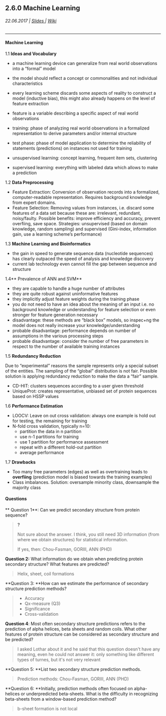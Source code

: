 ## 2.6.0 Machine Learning

###### 22.06.2017 \| [Slides ](https://www.rostlab.org/sites/default/files/fileadmin/teaching/SoSe17/PP1CS/20170622_PP1_ml.pdf "Slides")\| [Wiki](https://i12r-studfilesrv.informatik.tu-muenchen.de/sose17/pp4cs1/index.php/Machine_Learning_incl._Tricks_/_Secondary_Structure_Prediction "Wiki")

---

#### Machine Learning

1.1 **Ideas and Vocabulary**

* a machine learning device can generalize from real world observations into a “formal” model
* the model should reflect a concept or commonalities and not individual characteristics

* every learning scheme discards some aspects of reality to construct a model \(inductive bias\), this might also already happens on the level of feature extraction

* feature is a variable describing a specific aspect of real world observations

* training: phase of analyzing real world observations in a formalized representation to derive parameters and/or internal structure

* test phase: phase of model application to determine the reliability of statements \(predictions\) on instances not used for training

* unsupervised learning: concept learning, frequent item sets, clustering

* supervised learning: everything with labeled data which allows to make a prediction

1.2  **Data Preprocessing**

* Feature Extraction: Conversion of observation records into a formalized, computer-readable representation. Requires background knowledge from expert domains.
* Feature Selection: Removing values from instances, i.e. discard some features of a data set because these are: irrelevant, redundant, noisy/faulty. Possible benefits: improve efficiency and accuracy, prevent overfiing, save space. Strategies: unsupervised \(based on domain knowledge, random sampling\) and supervised \(Gini-index, information gain, use a learning scheme’s performance\)

1.3 **Machine Learning and Bioinformatics**

* the gain in speed to generate sequence data \(nucleotide sequences\) has clearly outpaced the speed of analysis and knowledge discovery
* current lab technology even cannot fill the gap between sequence and structure

1.4** Prevalence of ANN and SVM**

* they are capable to handle a huge number of attributes
* they are quite robust against uninformative features
* they implicitly adjust feature weights during the training phase
* you do not need to have an idea about the meaning of an input i.e. no background knowledge or understanding for feature selection or even stronger for feature generation necessary
* disadvantage: these methods are “black box” models, so inspec+ng the model does not really increase your knowledge/understanding
* probable disadvantage: performance depends on number of assumptions in the various processing steps
* probable disadvantage: consider the number of free parameters in respect to the number of available training instances 

1.5 **Redundancy Reduction**

Due to “experimental” reasons the sample represents only a special subset of the entities. The sampling of the “global” distribution is not fair. Possible solution is applying redundancy reduction to make the data a “fair” sample.

* CD-HIT: clusters sequences according to a user given threshold
* UniqueProt: creates representative, unbiased set of protein sequences based on HSSP values

1.6 **Performance Estimation**

* LOOCV: Leave on out cross validation: always one example is hold out for testing, the remaining for training
* N-fold cross validation, typically n=10:
  * partition the data in n partition
  * use n-1 partitions for training
  * use 1 partition for performance assessment
  * repeat with a different hold-out partition
  * average performance

1.7 **Drawbacks**

* Too many free parameters \(edges\) as well as overtraining leads to **overfiing** \(prediction model is biased towards the training examples\)
* Class imbalances. Solution: oversample minority class, downsample the majority class

#### Questions

** Question 1**: Can we predict secondary structure from protein sequence?

> **?**
>
> Not sure about the answer. I think, you still need 3D information \(from where we obtain structures\) for statistical information.
>
> If yes, then: Chou-Fasman, GORIII, ANN \(PHD\)

**Question 2:** What information do we obtain when predicting protein secondary structure? What features are predicted?

> Helix, sheet, coil formations

**Question 3: **How can we estimate the performance of secondary structure prediction methods?

> * Accuracy
> * Qx-measure \(Q3\)
> * Significance
> * Cross-validation

**Question 4**: Most often secondary structure predictions refers to the prediction of alpha helices, beta sheets and random coils. What other features of protein structure can be considered as secondary structure and be predicted?

> I asked Lothar about it and he said that this question doesn't have any meaning, even he could not answer it: only something like different types of turnes, but it's not very relevant

**Question 5: **List two secondary structure prediction methods.

> Prediction methods: Chou-Fasman, GORIII, ANN \(PHD\)

**Question 6: **Initially, prediction methods often focused on alpha-helices or underpredicted beta-sheets. What is the difficulty in recognizing beta-sheets from a window-based prediction method?

> b-sheet formation is not local




